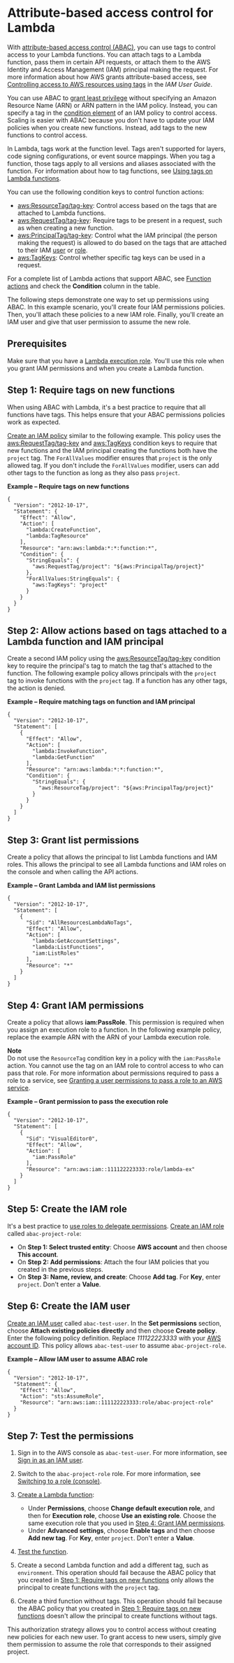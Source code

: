 # Attribute\-based access control for Lambda<a name="attribute-based-access-control"></a>

With [attribute\-based access control \(ABAC\)](https://docs.aws.amazon.com/IAM/latest/UserGuide/introduction_attribute-based-access-control.html), you can use tags to control access to your Lambda functions\. You can attach tags to a Lambda function, pass them in certain API requests, or attach them to the AWS Identity and Access Management \(IAM\) principal making the request\. For more information about how AWS grants attribute\-based access, see [Controlling access to AWS resources using tags](https://docs.aws.amazon.com/IAM/latest/UserGuide/access_tags.html) in the *IAM User Guide*\.

You can use ABAC to [grant least privilege](https://docs.aws.amazon.com/IAM/latest/UserGuide/best-practices.html#grant-least-privilege) without specifying an Amazon Resource Name \(ARN\) or ARN pattern in the IAM policy\. Instead, you can specify a tag in the [condition element](https://docs.aws.amazon.com/IAM/latest/UserGuide/reference_policies_elements_condition.html) of an IAM policy to control access\. Scaling is easier with ABAC because you don't have to update your IAM policies when you create new functions\. Instead, add tags to the new functions to control access\.

In Lambda, tags work at the function level\. Tags aren't supported for layers, code signing configurations, or event source mappings\. When you tag a function, those tags apply to all versions and aliases associated with the function\. For information about how to tag functions, see [Using tags on Lambda functions](configuration-tags.md)\.

You can use the following condition keys to control function actions:
+ [aws:ResourceTag/tag\-key](https://docs.aws.amazon.com/IAM/latest/UserGuide/reference_policies_condition-keys.html#condition-keys-resourcetag): Control access based on the tags that are attached to Lambda functions\.
+ [aws:RequestTag/tag\-key](https://docs.aws.amazon.com/IAM/latest/UserGuide/reference_policies_condition-keys.html#condition-keys-requesttag): Require tags to be present in a request, such as when creating a new function\.
+ [aws:PrincipalTag/tag\-key](https://docs.aws.amazon.com/IAM/latest/UserGuide/reference_policies_condition-keys.html#condition-keys-principaltag): Control what the IAM principal \(the person making the request\) is allowed to do based on the tags that are attached to their IAM [user](https://docs.aws.amazon.com/IAM/latest/UserGuide/id_tags_users.html) or [role](https://docs.aws.amazon.com/IAM/latest/UserGuide/id_tags_roles.html)\.
+ [aws:TagKeys](https://docs.aws.amazon.com/IAM/latest/UserGuide/reference_policies_condition-keys.html#condition-keys-tagkeys): Control whether specific tag keys can be used in a request\.

For a complete list of Lambda actions that support ABAC, see [Function actions](lambda-api-permissions-ref.md#permissions-resources-function) and check the **Condition** column in the table\.

The following steps demonstrate one way to set up permissions using ABAC\. In this example scenario, you'll create four IAM permissions policies\. Then, you'll attach these policies to a new IAM role\. Finally, you'll create an IAM user and give that user permission to assume the new role\.

## Prerequisites<a name="abac-prerequisites"></a>

Make sure that you have a [Lambda execution role](lambda-intro-execution-role.md)\. You'll use this role when you grant IAM permissions and when you create a Lambda function\.

## Step 1: Require tags on new functions<a name="require-tag-on-create"></a>

When using ABAC with Lambda, it's a best practice to require that all functions have tags\. This helps ensure that your ABAC permissions policies work as expected\.

[Create an IAM policy](https://docs.aws.amazon.com/IAM/latest/UserGuide/access_policies_create-console.html#access_policies_create-json-editor) similar to the following example\. This policy uses the [aws:RequestTag/tag\-key](https://docs.aws.amazon.com/IAM/latest/UserGuide/reference_policies_condition-keys.html#condition-keys-requesttag) and [aws:TagKeys](https://docs.aws.amazon.com/IAM/latest/UserGuide/reference_policies_condition-keys.html#condition-keys-tagkeys) condition keys to require that new functions and the IAM principal creating the functions both have the `project` tag\. The `ForAllValues` modifier ensures that `project` is the only allowed tag\. If you don't include the `ForAllValues` modifier, users can add other tags to the function as long as they also pass `project`\.

**Example – Require tags on new functions**  

```
{
  "Version": "2012-10-17",
  "Statement": {
    "Effect": "Allow",
    "Action": [
      "lambda:CreateFunction",
      "lambda:TagResource"
    ],
    "Resource": "arn:aws:lambda:*:*:function:*",
    "Condition": {
      "StringEquals": {
        "aws:RequestTag/project": "${aws:PrincipalTag/project}"
      },
      "ForAllValues:StringEquals": {
        "aws:TagKeys": "project"
      }
    }
  }
}
```

## Step 2: Allow actions based on tags attached to a Lambda function and IAM principal<a name="restrict-actions-function-tags"></a>

Create a second IAM policy using the [aws:ResourceTag/tag\-key](https://docs.aws.amazon.com/IAM/latest/UserGuide/reference_policies_condition-keys.html#condition-keys-resourcetag) condition key to require the principal's tag to match the tag that's attached to the function\. The following example policy allows principals with the `project` tag to invoke functions with the `project` tag\. If a function has any other tags, the action is denied\.

**Example – Require matching tags on function and IAM principal**  

```
{
  "Version": "2012-10-17",
  "Statement": [
    {
      "Effect": "Allow",
      "Action": [
        "lambda:InvokeFunction",
        "lambda:GetFunction"
      ],
      "Resource": "arn:aws:lambda:*:*:function:*",
      "Condition": {
        "StringEquals": {
          "aws:ResourceTag/project": "${aws:PrincipalTag/project}"
        }
      }
    }
  ]
}
```

## Step 3: Grant list permissions<a name="abac-list-permissions"></a>

Create a policy that allows the principal to list Lambda functions and IAM roles\. This allows the principal to see all Lambda functions and IAM roles on the console and when calling the API actions\.

**Example – Grant Lambda and IAM list permissions**  

```
{
  "Version": "2012-10-17",
  "Statement": [
    {
      "Sid": "AllResourcesLambdaNoTags",
      "Effect": "Allow",
      "Action": [
        "lambda:GetAccountSettings",
        "lambda:ListFunctions",
        "iam:ListRoles"
      ],
      "Resource": "*"
    }
  ]
}
```

## Step 4: Grant IAM permissions<a name="abac-iam-permissions"></a>

Create a policy that allows **iam:PassRole**\. This permission is required when you assign an execution role to a function\. In the following example policy, replace the example ARN with the ARN of your Lambda execution role\.

**Note**  
Do not use the `ResourceTag` condition key in a policy with the `iam:PassRole` action\. You cannot use the tag on an IAM role to control access to who can pass that role\. For more information about permissions required to pass a role to a service, see [Granting a user permissions to pass a role to an AWS service](https://docs.aws.amazon.com/IAM/latest/UserGuide/id_roles_use_passrole.html)\.

**Example – Grant permission to pass the execution role**  

```
{
  "Version": "2012-10-17",
  "Statement": [
    {
      "Sid": "VisualEditor0",
      "Effect": "Allow",
      "Action": [
        "iam:PassRole"
      ],
      "Resource": "arn:aws:iam::111122223333:role/lambda-ex"
    }
  ]
}
```

## Step 5: Create the IAM role<a name="abac-create-role"></a>

It's a best practice to [use roles to delegate permissions](https://docs.aws.amazon.com/IAM/latest/UserGuide/best-practices.html#delegate-using-roles)\. [Create an IAM role](https://docs.aws.amazon.com/IAM/latest/UserGuide/id_roles_create_for-user.html#roles-creatingrole-user-console) called `abac-project-role`:
+ On **Step 1: Select trusted entity**: Choose **AWS account** and then choose **This account**\.
+ On **Step 2: Add permissions**: Attach the four IAM policies that you created in the previous steps\.
+ On **Step 3: Name, review, and create**: Choose **Add tag**\. For **Key**, enter `project`\. Don't enter a **Value**\.

## Step 6: Create the IAM user<a name="abac-create-user"></a>

[Create an IAM user](https://docs.aws.amazon.com/IAM/latest/UserGuide/id_users_create.html#id_users_create_console) called `abac-test-user`\. In the **Set permissions** section, choose **Attach existing policies directly** and then choose **Create policy**\. Enter the following policy definition\. Replace *111122223333* with your [AWS account ID](https://docs.aws.amazon.com/general/latest/gr/acct-identifiers.html#FindingYourAccountIdentifiers)\. This policy allows `abac-test-user` to assume `abac-project-role`\.

**Example – Allow IAM user to assume ABAC role**  

```
{
  "Version": "2012-10-17",
  "Statement": {
    "Effect": "Allow",
    "Action": "sts:AssumeRole",
    "Resource": "arn:aws:iam::111122223333:role/abac-project-role"
  }
}
```

## Step 7: Test the permissions<a name="abac-test"></a>

1. Sign in to the AWS console as `abac-test-user`\. For more information, see [Sign in as an IAM user](https://docs.aws.amazon.com/IAM/latest/UserGuide/console.html#user-sign-in-page)\.

1. Switch to the `abac-project-role` role\. For more information, see [Switching to a role \(console\)](https://docs.aws.amazon.com/IAM/latest/UserGuide/id_roles_use_switch-role-console.html)\.

1. [Create a Lambda function](configuration-tags.md#using-tags-with-the-console):
   + Under **Permissions**, choose **Change default execution role**, and then for **Execution role**, choose **Use an existing role**\. Choose the same execution role that you used in [Step 4: Grant IAM permissions](#abac-iam-permissions)\.
   + Under **Advanced settings**, choose **Enable tags** and then choose **Add new tag**\. For **Key**, enter `project`\. Don't enter a **Value**\.

1. [Test the function](testing-functions.md)\.

1. Create a second Lambda function and add a different tag, such as `environment`\. This operation should fail because the ABAC policy that you created in [Step 1: Require tags on new functions](#require-tag-on-create) only allows the principal to create functions with the `project` tag\.

1. Create a third function without tags\. This operation should fail because the ABAC policy that you created in [Step 1: Require tags on new functions](#require-tag-on-create) doesn't allow the principal to create functions without tags\.

This authorization strategy allows you to control access without creating new policies for each new user\. To grant access to new users, simply give them permission to assume the role that corresponds to their assigned project\.